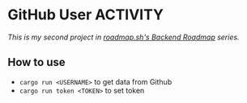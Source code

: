 # GitHub User ACTIVITY

*This is my second project in [roadmap.sh's Backend Roadmap](https://roadmap.sh/projects/github-user-activity) series.*

## How to use

- `cargo run <USERNAME>` to get data from Github
- `cargo run token <TOKEN>` to set token

